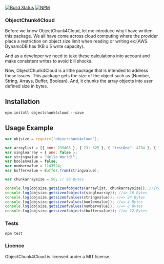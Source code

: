 [![Build Status](https://travis-ci.org/kiran-dudyala/objectchunk4cloud.svg?branch=master)](https://travis-ci.org/kiran-dudyala/objectchunk4cloud)
[![NPM](https://nodei.co/npm/objectchunk4cloud.png?downloads=true&downloadRank=true&stars=true)](https://nodei.co/npm/objectchunk4cloud/)

### ObjectChunk4Cloud

  Before we know ObjectChunk4Cloud, let me introduce why I have written this package. We all have come across cloud computing where the provider place a restriction on object size limit when reading or writing ex:(AWS DynamoDB has 1KB x 5 write capacity). 
  
  And as a developer we need to take these calculations into account and make consistent writes to avoid bill shocks. 

  Now, ObjectChunk4Cloud is a little package that is intended to address these issues. This package gets the size of the object such as (Number, String, Arrays, Buffer, Boolean). And, it chunks the array objects into user defined size in bytes.


## Installation
  
  `npm install objectchunk4cloud --save`

## Usage Example
  
  ```javascript
  var objsize = require('objectchunk4cloud');
 
  var arraylist = [{ one: 235463 }, { 23: 325 }, { "testOne": 4734 }, { "TestThree": 423534 }];
  var singlearray = { one: false };
  var stringvalue = "Hello World!";
  var boolenvalue = false;
  var numbervalue = 1243524;
  var buffervalue = Buffer.from(stringvalue);

  var chunkarraysize = 50; // 50 Bytes

  console.log(objsize.getsizeofobjects(arraylist, chunkarraysize)); //{totalsize: "80B", eachobjectsize: "20B", output: Array(2)}
  console.log(objsize.getsizeofobjects(singlearray)); //=> 16 Bytes
  console.log(objsize.getsizeofvalues(stringvalue)); //=> 24 Bytes
  console.log(objsize.getsizeofvalues(boolenvalue)); //=> 4 Bytes
  console.log(objsize.getsizeofvalues(numbervalue)); //=> 8 Bytes
  console.log(objsize.getsizeofobjects(buffervalue)); //=> 12 Bytes
  ```
### Tests

  `npm test`

### Licence
  ObjectChunk4Cloud is licensed under a MIT license.
